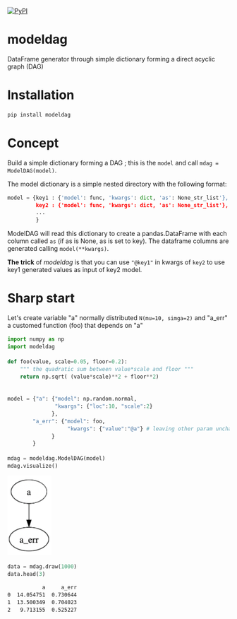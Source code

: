 [![PyPI](https://img.shields.io/pypi/v/modeldag.svg?style=flat-square)](https://pypi.python.org/pypi/modeldag)

# modeldag
DataFrame generator through simple dictionary forming a direct acyclic graph (DAG)

# Installation

```bash
pip install modeldag
```

# Concept

Build a simple dictionary forming a DAG ; this is the `model` and call `mdag = ModelDAG(model)`.

The model dictionary is a simple nested directory with the following format: 
```python
model = {key1 : {'model': func, 'kwargs': dict, 'as': None_str_list'},
         key2 : {'model': func, 'kwargs': dict, 'as': None_str_list'},
         ...
         }
```

ModelDAG will read this dictionary to create a pandas.DataFrame with each column called `as` (if as is None, as is set to key).
The dataframe columns are generated calling `model(**kwargs)`. 

**The trick** of *modeldag* is that you can use `"@key1"` in kwargs of `key2` to use key1 generated values as input of key2 model.

# Sharp start

Let's create variable "a" normally distributed `N(mu=10, simga=2)` and "a_err" a customed function (foo) that depends on "a"
```python
import numpy as np
import modeldag

def foo(value, scale=0.05, floor=0.2):
    """ the quadratic sum between value*scale and floor """
    return np.sqrt( (value*scale)**2 + floor**2)


model = {"a": {"model": np.random.normal,
               "kwargs": {"loc":10, "scale":2}
              },
        "a_err": {"model": foo,
                   "kwargs": {"value":"@a"} # leaving other param unchanged
              }
        }

mdag = modeldag.ModelDAG(model)
mdag.visualize()
```
<p align="left">
  <img src="_images/visualize.png" width="100" title="show_target">
</p>

```python
data = mdag.draw(1000)
data.head(3)
```
```bash
           a     a_err
0  14.054751  0.730644
1  13.500349  0.704023
2   9.713155  0.525227
```
